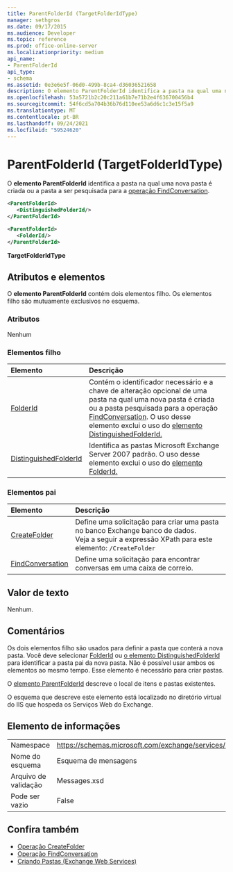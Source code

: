 ```yaml
---
title: ParentFolderId (TargetFolderIdType)
manager: sethgros
ms.date: 09/17/2015
ms.audience: Developer
ms.topic: reference
ms.prod: office-online-server
ms.localizationpriority: medium
api_name:
- ParentFolderId
api_type:
- schema
ms.assetid: 0e3e6e5f-06d0-499b-8ca4-d36036521658
description: O elemento ParentFolderId identifica a pasta na qual uma nova pasta é criada ou a pasta a ser pesquisada para a operação FindConversation.
ms.openlocfilehash: 53a5721b2c20c211a61b7e71b2e4f636700456b4
ms.sourcegitcommit: 54f6cd5a704b36b76d110ee53a6d6c1c3e15f5a9
ms.translationtype: MT
ms.contentlocale: pt-BR
ms.lasthandoff: 09/24/2021
ms.locfileid: "59524620"
---
```

# <a name="parentfolderid-targetfolderidtype"></a>ParentFolderId (TargetFolderIdType)

O **elemento ParentFolderId** identifica a pasta na qual uma nova pasta é criada ou a pasta a ser pesquisada para a [operação FindConversation](findconversation-operation.md).
  
```xml
<ParentFolderId>
   <DistinguishedFolderId/>
</ParentFolderId>
```

```xml
<ParentFolderId>
   <FolderId/> 
</ParentFolderId>
```

**TargetFolderIdType**

## <a name="attributes-and-elements"></a>Atributos e elementos

O **elemento ParentFolderId** contém dois elementos filho. Os elementos filho são mutuamente exclusivos no esquema. 
  
### <a name="attributes"></a>Atributos

Nenhum
  
### <a name="child-elements"></a>Elementos filho

|**Elemento**|**Descrição**|
|:-----|:-----|
|[FolderId](folderid.md) <br/> |Contém o identificador necessário e a chave de alteração opcional de uma pasta na qual uma nova pasta é criada ou a pasta pesquisada para a operação [FindConversation](findconversation-operation.md). O uso desse elemento exclui o uso do [elemento DistinguishedFolderId.](distinguishedfolderid.md)  <br/> |
|[DistinguishedFolderId](distinguishedfolderid.md) <br/> |Identifica as pastas Microsoft Exchange Server 2007 padrão. O uso desse elemento exclui o uso do [elemento FolderId.](folderid.md)  <br/> |
   
### <a name="parent-elements"></a>Elementos pai

|**Elemento**|**Descrição**|
|:-----|:-----|
|[CreateFolder](createfolder.md) <br/> |Define uma solicitação para criar uma pasta no banco Exchange banco de dados.  <br/> Veja a seguir a expressão XPath para este elemento:  `/CreateFolder` <br/> |
|[FindConversation](findconversation.md) <br/> |Define uma solicitação para encontrar conversas em uma caixa de correio.  <br/> |
   
## <a name="text-value"></a>Valor de texto

Nenhum.
  
## <a name="remarks"></a>Comentários

Os dois elementos filho são usados para definir a pasta que conterá a nova pasta. Você deve selecionar [FolderId](folderid.md) ou [o elemento DistinguishedFolderId](distinguishedfolderid.md) para identificar a pasta pai da nova pasta. Não é possível usar ambos os elementos ao mesmo tempo. Esse elemento é necessário para criar pastas. 
  
O [elemento ParentFolderId](parentfolderid.md) descreve o local de itens e pastas existentes. 
  
O esquema que descreve este elemento está localizado no diretório virtual do IIS que hospeda os Serviços Web do Exchange.
  
## <a name="element-information"></a>Elemento de informações

|||
|:-----|:-----|
|Namespace  <br/> |https://schemas.microsoft.com/exchange/services/2006/messages  <br/> |
|Nome do esquema  <br/> |Esquema de mensagens  <br/> |
|Arquivo de validação  <br/> |Messages.xsd  <br/> |
|Pode ser vazio  <br/> |False  <br/> |
   
## <a name="see-also"></a>Confira também

- [Operação CreateFolder](createfolder-operation.md)
- [Operação FindConversation](findconversation-operation.md)
- [Criando Pastas (Exchange Web Services)](https://msdn.microsoft.com/library/3b15b0ec-8691-45ed-9a24-a91ff732d6cf%28Office.15%29.aspx)

